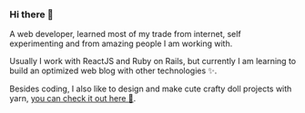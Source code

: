 ### Hi there 👋

A web developer, learned most of my trade from internet, self experimenting and from amazing people I am working with.

Usually I work with ReactJS and Ruby on Rails, but currently I am learning to build an optimized web blog with other technologies ✨.

Besides coding, I also like to design and make cute crafty doll projects with yarn, [you can check it out here 🧶](https://www.instagram.com/pawlarius.crafts/).

<!--
**pawlarius/pawlarius** is a ✨ _special_ ✨ repository because its `README.md` (this file) appears on your GitHub profile.

Here are some ideas to get you started:

- 🔭 I’m currently working on ...
- 🌱 I’m currently learning ...
- 👯 I’m looking to collaborate on ...
- 🤔 I’m looking for help with ...
- 💬 Ask me about ...
- 📫 How to reach me: ...
- 😄 Pronouns: ...
- ⚡ Fun fact: ...
-->
